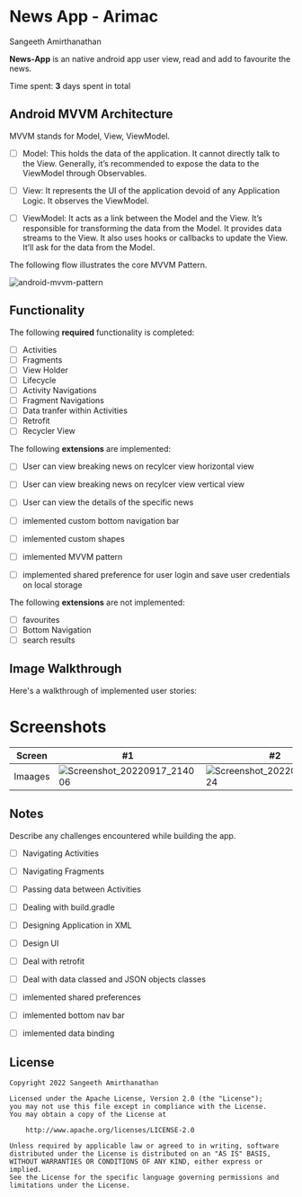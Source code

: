 # News App - Arimac
 
Sangeeth Amirthanathan

**News-App** is an native android app user view, read and add to favourite the news.

Time spent: **3** days spent in total

## Android MVVM Architecture

MVVM stands for Model, View, ViewModel.

* [ ] Model: This holds the data of the application. It cannot directly talk to the View. Generally, it’s recommended to expose the data to the ViewModel through Observables.

* [ ] View: It represents the UI of the application devoid of any Application Logic. It observes the ViewModel.

* [ ] ViewModel: It acts as a link between the Model and the View. It’s responsible for transforming the data from the Model. It provides data streams to the View. It also uses hooks or callbacks to update the View. It’ll ask for the data from the Model.

The following flow illustrates the core MVVM Pattern.

![android-mvvm-pattern](https://user-images.githubusercontent.com/42418189/186920956-39430cc6-9eab-4b5a-86fc-c9cba4b72e3b.png)

## Functionality 

The following **required** functionality is completed:

* [ ] Activities
* [ ] Fragments
* [ ] View Holder
* [ ] Lifecycle
* [ ] Activity Navigations
* [ ] Fragment Navigations
* [ ] Data tranfer within Activities
* [ ] Retrofit
* [ ] Recycler View

The following **extensions** are implemented:

* [ ] User can view breaking news on recylcer view horizontal view
* [ ] User can view breaking news on recylcer view vertical view
* [ ] User can view the details of the specific news
* [ ] imlemented custom bottom navigation bar
* [ ] imlemented custom shapes
* [ ] imlemented MVVM pattern
* [ ] implemented shared preference for user login and save user credentials on local storage


The following **extensions** are not implemented:

* [ ] favourites
* [ ] Bottom Navigation
* [ ] search results

## Image Walkthrough

Here's a walkthrough of implemented user stories:

# Screenshots
Screen | #1 | #2 |
--- | --- | --- |
Imaages | ![Screenshot_20220917_214006](https://user-images.githubusercontent.com/42418189/190866601-2a4ed719-5f01-422e-89a8-bbb8bdcbc6ff.png) | ![Screenshot_20220917_214024](https://user-images.githubusercontent.com/42418189/190866619-e5f21079-1087-46d8-8c15-b4b6311c56d4.png) |


## Notes

Describe any challenges encountered while building the app.

* [ ] Navigating Activities
* [ ] Navigating Fragments
* [ ] Passing data between Activities
* [ ] Dealing with build.gradle
* [ ] Designing Application in XML
* [ ] Design UI
* [ ] Deal with retrofit
* [ ] Deal with data classed and JSON objects classes
* [ ] imlemented shared preferences
* [ ] imlemented bottom nav bar 
* [ ] imlemented data binding


## License

    Copyright 2022 Sangeeth Amirthanathan

    Licensed under the Apache License, Version 2.0 (the "License");
    you may not use this file except in compliance with the License.
    You may obtain a copy of the License at

        http://www.apache.org/licenses/LICENSE-2.0

    Unless required by applicable law or agreed to in writing, software
    distributed under the License is distributed on an "AS IS" BASIS,
    WITHOUT WARRANTIES OR CONDITIONS OF ANY KIND, either express or implied.
    See the License for the specific language governing permissions and
    limitations under the License.
